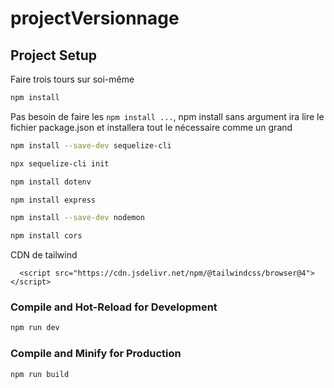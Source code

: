 # projectVersionnage

## Project Setup

Faire trois tours sur soi-même

```sh
npm install
```

Pas besoin de faire les `npm install ...`, npm install sans argument ira lire le fichier package.json et installera tout le nécessaire comme un grand

```sh
npm install --save-dev sequelize-cli
```

```sh
npx sequelize-cli init
```

```sh
npm install dotenv
```

```sh
npm install express
```

```sh
npm install --save-dev nodemon
```

```sh
npm install cors
```

CDN de tailwind

```
  <script src="https://cdn.jsdelivr.net/npm/@tailwindcss/browser@4"></script>
```

### Compile and Hot-Reload for Development

```sh
npm run dev
```

### Compile and Minify for Production

```sh
npm run build
```
